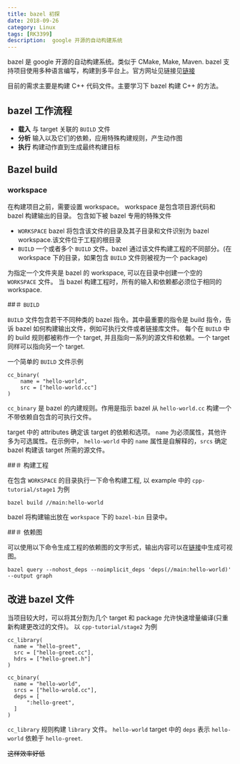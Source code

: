 ```yaml
---
title: bazel 初探 
date: 2018-09-26
category: Linux
tags: [RK3399]
description:  google 开源的自动构建系统
---
```


bazel 是 google 开源的自动构建系统。类似于 CMake, Make, Maven. bazel 支持项目使用多种语言编写，构建到多平台上。官方网址见链接见[链接](https://bazel.build/)

目前的需求主要是构建 C++ 代码文件。主要学习下 bazel 构建 C++ 的方法。

## bazel 工作流程

- **载入** 与 target 关联的 `BUILD` 文件
- **分析** 输入以及它们的依赖，应用特殊构建规则，产生动作图
- **执行** 构建动作直到生成最终构建目标

## Bazel build

### workspace

在构建项目之前，需要设置 workspace。 workspace 是包含项目源代码和 bazel 构建输出的目录。
包含如下被 bazel 专用的特殊文件

- `WORKSPACE`
  bazel 将包含该文件的目录及其子目录和文件识别为 bazel workspace.该文件位于工程的根目录
- `BUILD`
  一个或者多个 `BUILD` 文件。bazel 通过该文件构建工程的不同部分。(在 workspace 下的目录，如果包含 `BUILD` 文件则被视为一个 package)

为指定一个文件夹是 bazel 的 workspace, 可以在目录中创建一个空的 `WORKSPACE` 文件。
当 bazel 构建工程时，所有的输入和依赖都必须位于相同的 workspace.

##＃ `BUILD` 

`BUILD` 文件包含若干不同种类的 bazel 指令。其中最重要的指令是 build 指令，告诉 bazel 如何构建输出文件，例如可执行文件或者链接库文件。
每个在 `BUILD` 中的 build 规则都被称作一个 target, 并且指向一系列的源文件和依赖。一个 target 同样可以指向另一个 target.

一个简单的 `BUILD` 文件示例

```bazel
cc_binary(
    name = "hello-world",
    src = ["hello-world.cc"]
)
```

`cc_binary` 是 bazel 的内建规则。作用是指示 bazel 从 `hello-world.cc` 构建一个不带依赖自包含的可执行文件。

target 中的 attributes 确定该 target 的依赖和选项。 `name` 为必须属性，其他许多为可选属性。在示例中， `hello-world` 中的 `name` 属性是自解释的，`srcs` 确定 bazel 构建该 target 所需的源文件。

##＃ 构建工程

在包含 `WORKSPACE` 的目录执行一下命令构建工程, 以 example 中的 `cpp-tutorial/stage1` 为例

```shell
bazel build //main:hello-world
```

bazel 将构建输出放在 `workspace` 下的 `bazel-bin` 目录中。

##＃ 依赖图

可以使用以下命令生成工程的依赖图的文字形式，输出内容可以在[链接](http://www.webgraphviz.com/)中生成可视图。

```shell
bazel query --nohost_deps --noimplicit_deps 'deps(//main:hello-world)' --output graph
```

## 改进 bazel 文件

当项目较大时，可以将其分割为几个 target 和 package 允许快速增量编译(只重新构建更改过的文件)。
以 `cpp-tutorial/stage2` 为例

```bazel
cc_library(
  name = "hello-greet",
  src = ["hello-greet.cc"],
  hdrs = ["hello-greet.h"]
)

cc_binary(
  name = "hello-world",
  srcs = ["hello-wrold.cc"],
  deps = [
      ":hello-greet",
  ]
)
```

`cc_library` 规则构建 `library` 文件。 `hello-world`  target 中的 `deps` 表示 `hello-world` 依赖于 `hello-greet`.



~~这样效率好低~~